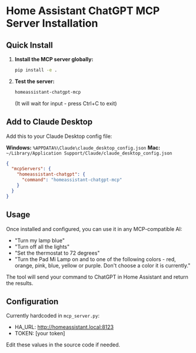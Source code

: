 # Home Assistant ChatGPT MCP Server Installation

## Quick Install

1. **Install the MCP server globally:**
   ```bash
   pip install -e .
   ```

2. **Test the server:**
   ```bash
   homeassistant-chatgpt-mcp
   ```
   (It will wait for input - press Ctrl+C to exit)

## Add to Claude Desktop

Add this to your Claude Desktop config file:

**Windows:** `%APPDATA%\Claude\claude_desktop_config.json`
**Mac:** `~/Library/Application Support/Claude/claude_desktop_config.json`

```json
{
  "mcpServers": {
    "homeassistant-chatgpt": {
      "command": "homeassistant-chatgpt-mcp"
    }
  }
}
```

## Usage

Once installed and configured, you can use it in any MCP-compatible AI:

- "Turn my lamp blue"
- "Turn off all the lights" 
- "Set the thermostat to 72 degrees"
- "Turn the Pad Mi Lamp on and to one of the following colors - red, orange, pink, blue, yellow or purple. Don't choose a color it is currently."

The tool will send your command to ChatGPT in Home Assistant and return the results.

## Configuration

Currently hardcoded in `mcp_server.py`:
- HA_URL: http://homeassistant.local:8123
- TOKEN: [your token]

Edit these values in the source code if needed.
